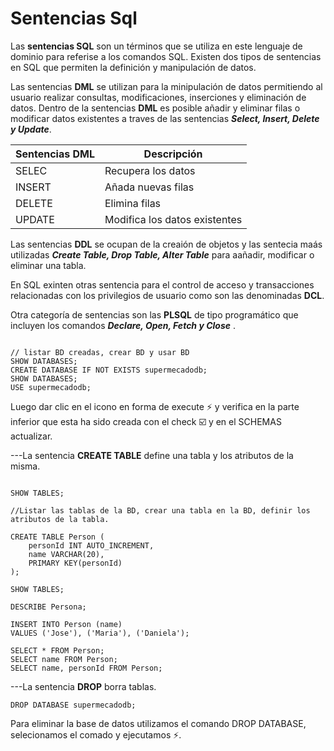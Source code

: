 # Sentencias Sql

Las **sentencias SQL** son un términos que se utiliza en este lenguaje de dominio para referise a los comandos SQL. Existen dos tipos de sentencias en SQL que permiten la definición y manipulación de datos. 

Las sentencias **DML** se utilizan para la minipulación de datos permitiendo al usuario realizar consultas, modificaciones, inserciones y eliminación de datos. Dentro de la sentencias **DML** es posible añadir y eliminar filas  o modificar datos existentes a traves de las sentencias  ***Select, Insert, Delete y Update***.

|  Sentencias DML | Descripción           |
|---------|-------------------------------|
|  SELEC  | Recupera los datos            |
|  INSERT | Añada nuevas filas            |
|  DELETE | Elimina filas                 |
|  UPDATE | Modifica los datos existentes |

Las sentencias **DDL** se ocupan de la creaión de objetos  y las sentecia maás utilizadas ***Create Table, Drop Table, Alter Table*** para  aañadir, modificar o eliminar una tabla.

En SQL exinten otras sentencia para el control de acceso y transacciones relacionadas con los privilegios de usuario como son las denominadas **DCL**.

Otra categoría de sentencias son las **PLSQL** de tipo programático que incluyen los comandos ***Declare, Open, Fetch y Close*** .


 ```Sql:
 
 // listar BD creadas, crear BD y usar BD
 SHOW DATABASES;
 CREATE DATABASE IF NOT EXISTS supermecadodb;
 SHOW DATABASES;
 USE supermecadodb;
 
 ```
Luego dar clic en el icono en forma de execute :zap: y verifica en la parte inferior que esta ha sido creada con el check :ballot_box_with_check: y en el SCHEMAS actualizar.
 
 ---La sentencia **CREATE TABLE** define una tabla y los atributos de la misma.
 
```Sql:

SHOW TABLES;

//Listar las tablas de la BD, crear una tabla en la BD, definir los atributos de la tabla.

CREATE TABLE Person (
    personId INT AUTO_INCREMENT,
    name VARCHAR(20),
    PRIMARY KEY(personId)
);

SHOW TABLES;

DESCRIBE Persona;

INSERT INTO Person (name)
VALUES ('Jose'), ('Maria'), ('Daniela');

SELECT * FROM Person;
SELECT name FROM Person;
SELECT name, personId FROM Person;

```
---La sentencia **DROP** borra tablas.
 
 ```Sql:
DROP DATABASE supermecadodb;

```
Para eliminar  la base de datos utilizamos el comando DROP DATABASE, selecionamos el comado y ejecutamos :zap:. 
 
 
 
 


